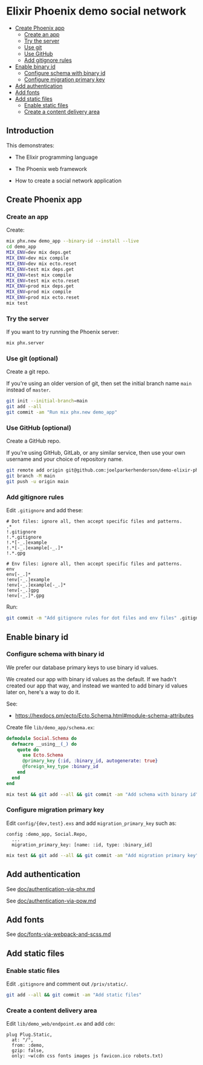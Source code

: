 # Elixir Phoenix demo social network

* [Create Phoenix app](#create-phoenix-app)
  * [Create an app](#create-an-app)
  * [Try the server](#try-the-server)
  * [Use git](#use-git)
  * [Use GitHub](#use-github)
  * [Add gitignore rules](#add-gitignore-rules)
* [Enable binary id](#enable-binary-id)
  * [Configure schema with binary id](#configure-schema-with-binary-id)
  * [Configure migration primary key](#configure-migration-primary-key)
* [Add authentication](#add-authentication)
* [Add fonts](#add-fonts)
* [Add static files](#add-static-files)
  * [Enable static files](#enable-static-files)
  * [Create a content delivery area](#create-a-content-delivery-area)


## Introduction

This demonstrates:

* The Elixir programming language

* The Phoenix web framework

* How to create a social network application


## Create Phoenix app


### Create an app

Create:

```sh
mix phx.new demo_app --binary-id --install --live
cd demo_app
MIX_ENV=dev mix deps.get
MIX_ENV=dev mix compile
MIX_ENV=dev mix ecto.reset
MIX_ENV=test mix deps.get
MIX_ENV=test mix compile
MIX_ENV=test mix ecto.reset
MIX_ENV=prod mix deps.get
MIX_ENV=prod mix compile
MIX_ENV=prod mix ecto.reset
mix test
```


### Try the server

If you want to try running the Phoenix server:

```sh
mix phx.server
```


### Use git (optional)

Create a git repo.

If you're using an older version of git, then set the initial branch name `main` instead of `master`.

```sh
git init --initial-branch=main
git add --all
git commit -am "Run mix phx.new demo_app"
```


### Use GitHub (optional)

Create a GitHub repo. 

If you're using GitHub, GitLab, or any similar service, then use your own username and your choice of repository name.

```sh
git remote add origin git@github.com:joelparkerhenderson/demo-elixir-phoenix-social-network.git
git branch -M main
git push -u origin main
```


### Add gitignore rules

Edit `.gitignore` and add these:

```gitignore
# Dot files: ignore all, then accept specific files and patterns.
.*
!.gitignore
!.*.gitignore
!.*[-_.]example
!.*[-_.]example[-_.]*
!.*.gpg

# Env files: ignore all, then accept specific files and patterns.
env
env[-_.]*
!env[-_.]example
!env[-_.]example[-_.]*
!env[-_.]gpg
!env[-_.]*.gpg
```

Run:

```sh
git commit -m "Add gitignore rules for dot files and env files" .gitignore 
```

## Enable binary id


### Configure schema with binary id

We prefer our database primary keys to use binary id values.

We created our app with binary id values as the default. If we hadn't created our app that way, and instead we wanted to add binary id values later on, here's a way to do it.

See:

* https://hexdocs.pm/ecto/Ecto.Schema.html#module-schema-attributes

Create file `lib/demo_app/schema.ex`:

```ex
defmodule Social.Schema do
  defmacro __using__(_) do
    quote do
      use Ecto.Schema
      @primary_key {:id, :binary_id, autogenerate: true}
      @foreign_key_type :binary_id
    end
  end
end
```

```sh
mix test && git add --all && git commit -am "Add schema with binary id"
```


### Configure migration primary key

Edit `config/{dev,test}.exs` and add `migration_primary_key` such as:

```
config :demo_app, Social.Repo,
  ...
  migration_primary_key: [name: :id, type: :binary_id]
```

```sh
mix test && git add --all && git commit -am "Add migration primary key"
```


## Add authentication

See [doc/authentication-via-phx.md](doc/authentication-via-phx.md)

See [doc/authentication-via-pow.md](doc/authentication-via-pow.md)


## Add fonts

See [doc/fonts-via-webpack-and-scss.md](doc/fonts-via-webpack-and-scss.md)


## Add static files


### Enable static files

Edit `.gitignore` and comment out `/priv/static/`.

```sh
git add --all && git commit -am "Add static files"
```

### Create a content delivery area

Edit `lib/demo_web/endpoint.ex` and add `cdn`:

```
plug Plug.Static,
  at: "/",
  from: :demo,
  gzip: false,
  only: ~w(cdn css fonts images js favicon.ico robots.txt)
```

